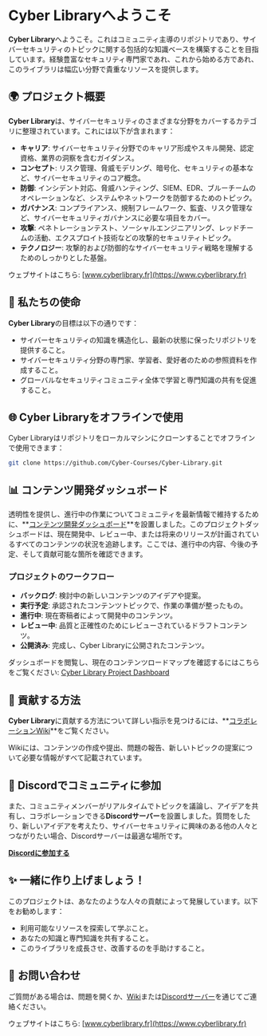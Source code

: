 # Cyber Libraryへようこそ

**Cyber Library**へようこそ。これはコミュニティ主導のリポジトリであり、サイバーセキュリティのトピックに関する包括的な知識ベースを構築することを目指しています。経験豊富なセキュリティ専門家であれ、これから始める方であれ、このライブラリは幅広い分野で貴重なリソースを提供します。

## 🌍 プロジェクト概要

**Cyber Library**は、サイバーセキュリティのさまざまな分野をカバーするカテゴリに整理されています。これには以下が含まれます：

- **キャリア**: サイバーセキュリティ分野でのキャリア形成やスキル開発、認定資格、業界の洞察を含むガイダンス。
- **コンセプト**: リスク管理、脅威モデリング、暗号化、セキュリティの基本など、サイバーセキュリティのコア概念。
- **防御**: インシデント対応、脅威ハンティング、SIEM、EDR、ブルーチームのオペレーションなど、システムやネットワークを防御するためのトピック。
- **ガバナンス**: コンプライアンス、規制フレームワーク、監査、リスク管理など、サイバーセキュリティガバナンスに必要な項目をカバー。
- **攻撃**: ペネトレーションテスト、ソーシャルエンジニアリング、レッドチームの活動、エクスプロイト技術などの攻撃的セキュリティトピック。
- **テクノロジー**: 攻撃的および防御的なサイバーセキュリティ戦略を理解するためのしっかりとした基盤。

ウェブサイトはこちら: [www.cyberlibrary.fr](https://www.cyberlibrary.fr)

## 🎯 私たちの使命

**Cyber Library**の目標は以下の通りです：
- サイバーセキュリティの知識を構造化し、最新の状態に保ったリポジトリを提供すること。
- サイバーセキュリティ分野の専門家、学習者、愛好者のための参照資料を作成すること。
- グローバルなセキュリティコミュニティ全体で学習と専門知識の共有を促進すること。

## 🌐 Cyber Libraryをオフラインで使用

Cyber Libraryはリポジトリをローカルマシンにクローンすることでオフラインで使用できます：

```bash
git clone https://github.com/Cyber-Courses/Cyber-Library.git
```

## 📊 コンテンツ開発ダッシュボード

透明性を提供し、進行中の作業についてコミュニティを最新情報で維持するために、**[コンテンツ開発ダッシュボード](https://github.com/orgs/Cyber-Courses/projects/1)**を設置しました。このプロジェクトダッシュボードは、現在開発中、レビュー中、または将来のリリースが計画されているすべてのコンテンツの状況を追跡します。ここでは、進行中の内容、今後の予定、そして貢献可能な箇所を確認できます。

### プロジェクトのワークフロー

- **バックログ**: 検討中の新しいコンテンツのアイデアや提案。
- **実行予定**: 承認されたコンテンツトピックで、作業の準備が整ったもの。
- **進行中**: 現在寄稿者によって開発中のコンテンツ。
- **レビュー中**: 品質と正確性のためにレビューされているドラフトコンテンツ。
- **公開済み**: 完成し、Cyber Libraryに公開されたコンテンツ。

ダッシュボードを閲覧し、現在のコンテンツロードマップを確認するにはこちらをご覧ください: [Cyber Library Project Dashboard](https://github.com/orgs/Cyber-Courses/projects/1)

## 📄 貢献する方法

**Cyber Library**に貢献する方法について詳しい指示を見つけるには、**[コラボレーションWiki](https://github.com/Cyber-Courses/Cyber-Library/wiki)**をご覧ください。

Wikiには、コンテンツの作成や提出、問題の報告、新しいトピックの提案について必要な情報がすべて記載されています。

## 💬 Discordでコミュニティに参加

また、コミュニティメンバーがリアルタイムでトピックを議論し、アイデアを共有し、コラボレーションできる**Discordサーバー**を設置しました。質問をしたり、新しいアイデアを考えたり、サイバーセキュリティに興味のある他の人々とつながりたい場合、Discordサーバーは最適な場所です。

**[Discordに参加する](https://discord.gg/a9XwRKxdHf)**

## ✨ 一緒に作り上げましょう！

このプロジェクトは、あなたのような人々の貢献によって発展しています。以下をお勧めします：
- 利用可能なリソースを探索して学ぶこと。
- あなたの知識と専門知識を共有すること。
- このライブラリを成長させ、改善するのを手助けすること。

## 📧 お問い合わせ

ご質問がある場合は、問題を開くか、[Wiki](https://github.com/Cyber-Courses/Cyber-Library/wiki)または[Discordサーバー](https://discord.gg/a9XwRKxdHf)を通じてご連絡ください。

ウェブサイトはこちら: [www.cyberlibrary.fr](https://www.cyberlibrary.fr)